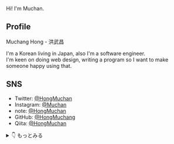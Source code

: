 

Hi! I'm Muchan.

## Profile
Muchang Hong - 洪武昌

I'm a Korean living in Japan, also I'm a software engineer.<br/>
I'm  keen on doing web design, writing a program so I want to make someone happy using that.

## SNS
* Twitter: [@HongMuchan](https://twitter.com/HongMuchan)
* Instagram: [@Muchan](https://www.instagram.com/___24muchan/)
* note: [@HongMuchan](https://note.com/muchang0824)
* GitHub: [@HongMuchang](https://github.com/HongMuchang)
* Qiita: [@HongMuchan](https://qiita.com/HongMuchan)

<details>
  <summary>👇  もっとみる </summary>
  <div>
## Experience
* 株式会社アイエンター(インターン)(2021/10 ~ 2021/11)
* 株式会社DeNA ディ・エヌ・エー(インターン)(2021/09)
* 合同会社DMM .com(インターン)(2021/8 ~ 2021/09)
* 株式会社スリーシェイク(インターン)(2021/03 ~ 2021/08)
* 株式会社サイバーエージェント(インターン)(2021/03)
* 株式会社TechBowl(インターン)(2020/11 ~ 2021/02)
* 株式会社タンバリン(インターン)(2020/08)
* DMM WEB CAMP(アルバイト)(2020/01 ~ 2020/03)
* CA Tech Kids(アルバイト)(2019/08 ~ 2020/10)

## Activity
### 2022
* [[note] 2021年の振り返りと2022年の目標](https://note.com/muchang0824/n/na73d1d24b507)(2022/01/20)
  
### 2021
* [[note] DMM GUILDに参加したよ](https://note.com/muchang0824/n/n6a1cdb0d0d02)(2021/09/10)
* [[note] DeNAのサマーインターンに参加したよ](https://note.com/muchang0824/n/n7c9975081d35)(2021/09/08)

### 2020
* [[Qiita] スマホに草を生やそう(GitHub)](https://qiita.com/HongMuchan/items/81f8bde441fec58a7690)(2020/11/30)
* [[Qiita] 分かりそうで分からない、レンダリングについて](https://qiita.com/HongMuchan/items/9d8731123687aa976228)(2020/10/07)
* [[note] HAL生のHAL生によるHAL生のためのチートシート](https://note.com/muchang0824/n/n8addbaa7d58c)(2020/10/04)
* [[Qiita] 分かりすぎるVue.jsチートシート](https://qiita.com/HongMuchan/items/d91a0f6f520d58e62e1b)(2020/09/29)
* [[Qiita] Gatsby.jsでおしゃれなポートフォリオを作ろう！](https://qiita.com/HongMuchan/items/96854cb6f025e972c969)(2020/08/25)
* [[Qiita] vagrantでUbuntuの環境構築をしよう](https://qiita.com/HongMuchan/items/eb6f14cb4f9a74782e57)(2020/07/05)
* [[Qiita] よく耳にするReactを自分なりにまとめてみた...](https://qiita.com/HongMuchan/items/7bca179a0cfb33cbe206)(2020/07/04)
* [[Qiita] WAKATIMEを導入して時間の可視化をしてみよう。](https://qiita.com/HongMuchan/items/360c310a1b9c8658de0b)(2020/02/23)

### 2019
* [[Qiita] jQuery使ってみませんか？](https://qiita.com/HongMuchan/items/704b3f99b0cec9569781)(2019/12/05)
* [[note] 駆け出しエンジニアの始まり。](https://note.com/muchang0824/n/nd5ace44ca7e4)(2019/11/02)
  </div>
</details>
